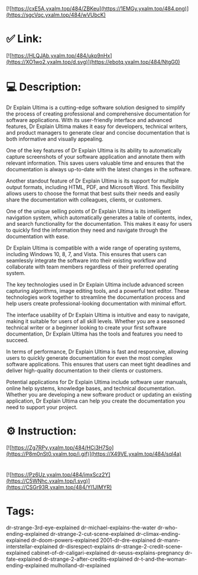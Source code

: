 [![https://cxE5A.yxalm.top/484/ZBKeu](https://1EMGy.yxalm.top/484.png)](https://sgcVqc.yxalm.top/484/wVUbcK)
# ✅ Link:
[![https://HLQJAb.yxalm.top/484/ukp9nHx](https://XO1wo2.yxalm.top/d.svg)](https://ebotq.yxalm.top/484/NtgG0)
# 💻 Description:
Dr Explain Ultima is a cutting-edge software solution designed to simplify the process of creating professional and comprehensive documentation for software applications. With its user-friendly interface and advanced features, Dr Explain Ultima makes it easy for developers, technical writers, and product managers to generate clear and concise documentation that is both informative and visually appealing.

One of the key features of Dr Explain Ultima is its ability to automatically capture screenshots of your software application and annotate them with relevant information. This saves users valuable time and ensures that the documentation is always up-to-date with the latest changes in the software.

Another standout feature of Dr Explain Ultima is its support for multiple output formats, including HTML, PDF, and Microsoft Word. This flexibility allows users to choose the format that best suits their needs and easily share the documentation with colleagues, clients, or customers.

One of the unique selling points of Dr Explain Ultima is its intelligent navigation system, which automatically generates a table of contents, index, and search functionality for the documentation. This makes it easy for users to quickly find the information they need and navigate through the documentation with ease.

Dr Explain Ultima is compatible with a wide range of operating systems, including Windows 10, 8, 7, and Vista. This ensures that users can seamlessly integrate the software into their existing workflow and collaborate with team members regardless of their preferred operating system.

The key technologies used in Dr Explain Ultima include advanced screen capturing algorithms, image editing tools, and a powerful text editor. These technologies work together to streamline the documentation process and help users create professional-looking documentation with minimal effort.

The interface usability of Dr Explain Ultima is intuitive and easy to navigate, making it suitable for users of all skill levels. Whether you are a seasoned technical writer or a beginner looking to create your first software documentation, Dr Explain Ultima has the tools and features you need to succeed.

In terms of performance, Dr Explain Ultima is fast and responsive, allowing users to quickly generate documentation for even the most complex software applications. This ensures that users can meet tight deadlines and deliver high-quality documentation to their clients or customers.

Potential applications for Dr Explain Ultima include software user manuals, online help systems, knowledge bases, and technical documentation. Whether you are developing a new software product or updating an existing application, Dr Explain Ultima can help you create the documentation you need to support your project.

# ⚙️ Instruction:
[![https://Zg7RPy.yxalm.top/484/HCi3H7So](https://P8m0nSt0.yxalm.top/i.gif)](https://X49VE.yxalm.top/484/sql4a)
#
[![https://Pz6Uz.yxalm.top/484/imxScz2Y](https://C5WNhc.yxalm.top/l.svg)](https://CSGr93R.yxalm.top/484/Yl1JIMYR)
# Tags:
dr-strange-3rd-eye-explained dr-michael-explains-the-water dr-who-ending-explained dr-strange-2-cut-scene-explained dr-climax-ending-explained dr-doom-powers-explained 2001-dr-dre-explained dr-mann-interstellar-explained dr-disrespect-explains dr-strange-2-credit-scene-explained cabinet-of-dr-caligari-explained dr-seuss-explains-pregnancy dr-fate-explained dr-strange-2-after-credits-explained dr-t-and-the-woman-ending-explained mulholland-dr-explained





